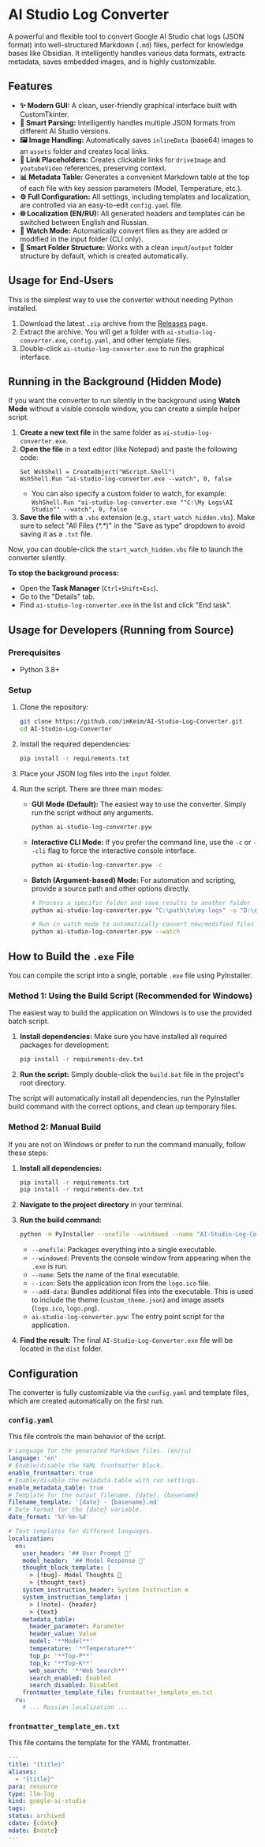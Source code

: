 # AI Studio Log Converter

A powerful and flexible tool to convert Google AI Studio chat logs (JSON format) into well-structured Markdown (`.md`) files, perfect for knowledge bases like Obsidian. It intelligently handles various data formats, extracts metadata, saves embedded images, and is highly customizable.

## Features

- **✨ Modern GUI:** A clean, user-friendly graphical interface built with CustomTkinter.
- **🤖 Smart Parsing:** Intelligently handles multiple JSON formats from different AI Studio versions.
- **🖼️ Image Handling:** Automatically saves `inlineData` (base64) images to an `assets` folder and creates local links.
- **🔗 Link Placeholders:** Creates clickable links for `driveImage` and `youtubeVideo` references, preserving context.
- **📊 Metadata Table:** Generates a convenient Markdown table at the top of each file with key session parameters (Model, Temperature, etc.).
- **⚙️ Full Configuration:** All settings, including templates and localization, are controlled via an easy-to-edit `config.yaml` file.
- **🌐 Localization (EN/RU):** All generated headers and templates can be switched between English and Russian.
- **👀 Watch Mode:** Automatically convert files as they are added or modified in the input folder (CLI only).
- **📁 Smart Folder Structure:** Works with a clean `input`/`output` folder structure by default, which is created automatically.

## Usage for End-Users

This is the simplest way to use the converter without needing Python installed.

1.  Download the latest `.zip` archive from the [Releases](https://github.com/imKeim/AI-Studio-Log-Converter/releases) page.
2.  Extract the archive. You will get a folder with `ai-studio-log-converter.exe`, `config.yaml`, and other template files.
3.  Double-click `ai-studio-log-converter.exe` to run the graphical interface.

## Running in the Background (Hidden Mode)

If you want the converter to run silently in the background using **Watch Mode** without a visible console window, you can create a simple helper script.

1.  **Create a new text file** in the same folder as `ai-studio-log-converter.exe`.
2.  **Open the file** in a text editor (like Notepad) and paste the following code:
    ```vbscript
    Set WshShell = CreateObject("WScript.Shell")
    WshShell.Run "ai-studio-log-converter.exe --watch", 0, false
    ```
    *   You can also specify a custom folder to watch, for example:
        `WshShell.Run "ai-studio-log-converter.exe ""C:\My Logs\AI Studio"" --watch", 0, false`
3.  **Save the file** with a `.vbs` extension (e.g., `start_watch_hidden.vbs`). Make sure to select "All Files (\*.\*)" in the "Save as type" dropdown to avoid saving it as a `.txt` file.

Now, you can double-click the `start_watch_hidden.vbs` file to launch the converter silently.

**To stop the background process:**
- Open the **Task Manager** (`Ctrl+Shift+Esc`).
- Go to the "Details" tab.
- Find `ai-studio-log-converter.exe` in the list and click "End task".

## Usage for Developers (Running from Source)

### Prerequisites
- Python 3.8+

### Setup
1.  Clone the repository:
    ```bash
    git clone https://github.com/imKeim/AI-Studio-Log-Converter.git
    cd AI-Studio-Log-Converter
    ```
2.  Install the required dependencies:
    ```bash
    pip install -r requirements.txt
    ```
3.  Place your JSON log files into the `input` folder.

4.  Run the script. There are three main modes:

    *   **GUI Mode (Default):** The easiest way to use the converter. Simply run the script without any arguments.
        ```bash
        python ai-studio-log-converter.pyw
        ```

    *   **Interactive CLI Mode:** If you prefer the command line, use the `-c` or `--cli` flag to force the interactive console interface.
        ```bash
        python ai-studio-log-converter.pyw -c
        ```

    *   **Batch (Argument-based) Mode:** For automation and scripting, provide a source path and other options directly.
        ```bash
        # Process a specific folder and save results to another folder
        python ai-studio-log-converter.pyw "C:\path\to\my-logs" -o "D:\converted-notes" -r --overwrite

        # Run in watch mode to automatically convert new/modified files in the 'input' folder
        python ai-studio-log-converter.pyw --watch
        ```

## How to Build the `.exe` File

You can compile the script into a single, portable `.exe` file using PyInstaller.

### Method 1: Using the Build Script (Recommended for Windows)

The easiest way to build the application on Windows is to use the provided batch script.

1.  **Install dependencies:** Make sure you have installed all required packages for development:
    ```bash
    pip install -r requirements-dev.txt
    ```
2.  **Run the script:** Simply double-click the `build.bat` file in the project's root directory.

The script will automatically install all dependencies, run the PyInstaller build command with the correct options, and clean up temporary files.

### Method 2: Manual Build

If you are not on Windows or prefer to run the command manually, follow these steps:

1.  **Install all dependencies:**
    ```bash
    pip install -r requirements.txt
    pip install -r requirements-dev.txt
    ```

2.  **Navigate to the project directory** in your terminal.

3.  **Run the build command:**
    ```bash
    python -m PyInstaller --onefile --windowed --name "AI-Studio-Log-Converter" --icon="logo.ico" --add-data "src/custom_theme.json;." --add-data "logo.ico;." --add-data "logo.png;." "ai-studio-log-converter.pyw"
    ```
    *   `--onefile`: Packages everything into a single executable.
    *   `--windowed`: Prevents the console window from appearing when the `.exe` is run.
    *   `--name`: Sets the name of the final executable.
    *   `--icon`: Sets the application icon from the `logo.ico` file.
    *   `--add-data`: Bundles additional files into the executable. This is used to include the theme (`custom_theme.json`) and image assets (`logo.ico`, `logo.png`).
    *   `ai-studio-log-converter.pyw`: The entry point script for the application.

4.  **Find the result:** The final `AI-Studio-Log-Converter.exe` file will be located in the `dist` folder.

## Configuration

The converter is fully customizable via the `config.yaml` and template files, which are created automatically on the first run.

### `config.yaml`

This file controls the main behavior of the script.

```yaml
# Language for the generated Markdown files. (en/ru)
language: 'en'
# Enable/disable the YAML frontmatter block.
enable_frontmatter: true
# Enable/disable the metadata table with run settings.
enable_metadata_table: true
# Template for the output filename. {date}, {basename}
filename_template: '{date} - {basename}.md'
# Date format for the {date} variable.
date_format: '%Y-%m-%d'

# Text templates for different languages.
localization:
  en:
    user_header: '## User Prompt 👤'
    model_header: '## Model Response 🤖'
    thought_block_template: |
      > [!bug]- Model Thoughts 🧠
      > {thought_text}
    system_instruction_header: System Instruction ⚙️
    system_instruction_template: |
      > [!note]- {header}
      > {text}
    metadata_table:
      header_parameter: Parameter
      header_value: Value
      model: '**Model**'
      temperature: '**Temperature**'
      top_p: '**Top-P**'
      top_k: '**Top-K**'
      web_search: '**Web Search**'
      search_enabled: Enabled
      search_disabled: Disabled
    frontmatter_template_file: frontmatter_template_en.txt
  ru:
    # ... Russian localization ...
```

### `frontmatter_template_en.txt`

This file contains the template for the YAML frontmatter.

```yaml
---
title: "{title}"
aliases:
  - "{title}"
para: resource
type: llm-log
kind: google-ai-studio
tags: 
status: archived
cdate: {cdate}
mdate: {mdate}
---

